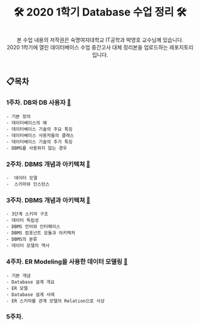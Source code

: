 
# <div align="center"> 🛠 2020 1학기 Database 수업 정리 🛠 <br> </center></div>


<br>

<div align="center" style="display:flex;">본 수업 내용의 저작권은 숙명여자대학교 IT공학과 박영호 교수님께 있습니다.<br>
2020 1학기에 열린 데이터베이스 수업 중간고사 대체 정리본을 업로드하는 레포지토리 입니다.</center></div>


<br>

## 📋목차

### 1주차. DB와 DB 사용자 [🔗](https://github.com/tape22/Sookmyung_Database_Class/blob/master/1주차-01.md)
	- 기본 정의
	- 데이터베이스의 예
	- 데이터베이스 기술의 주요 특징
	- 데이터베이스 사용자들의 클래스
	- 데이터베이스 기술의 추가 특징
	- DBMS를 사용하지 않는 경우


### 2주차. DBMS 개념과 아키텍쳐  [🔗](https://github.com/tape22/Sookmyung_Database_Class/blob/master/2주차-01.md)
	-  데이터 모델
	-  스키마와 인스턴스


### 3주차. DBMS 개념과 아키텍쳐 [🔗](https://github.com/tape22/Sookmyung_Database_Class/blob/master/3주차-01.md)
	- 3단계 스키마 구조
	- 데이터 독립성
	- DBMS 언어와 인터페이스
	- DBMS 컴포넌트 모듈과 아키텍처
	- DBMS의 분류
	- 데이터 모델의 역사
	
	
	
### 4주차. ER Modeling을 사용한 데이터 모델링 [🔗](https://github.com/tape22/Sookmyung_Database_Class/blob/master/4주차-02.md)
	- 기본 개념
 	- Database 설계 개요
  	- ER 모델
 	- Database 설계 사례
  	- ER 스키마를 관계 모델의 Relation으로 사상
	
### 5주차.
